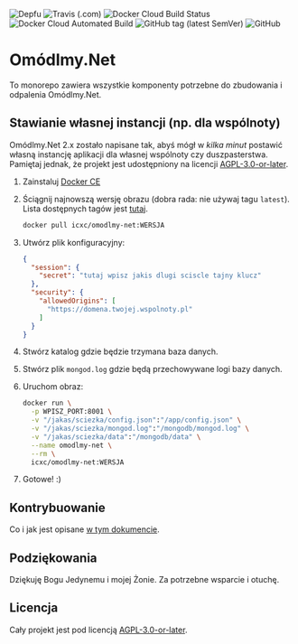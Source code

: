 ![Depfu](https://img.shields.io/depfu/icxc-pl/omodlmy-net)
![Travis (.com)](https://img.shields.io/travis/com/icxc-pl/omodlmy-net?label=lint%2Btest)
![Docker Cloud Build Status](https://img.shields.io/docker/cloud/build/icxc/omodlmy-net)
![Docker Cloud Automated Build](https://img.shields.io/docker/cloud/automated/icxc/omodlmy-net)
![GitHub tag (latest SemVer)](https://img.shields.io/github/v/tag/icxc-pl/omodlmy-net?color=%235b1adb)
![GitHub](https://img.shields.io/github/license/icxc-pl/omodlmy-net)

# Omódlmy.Net

To monorepo zawiera wszystkie komponenty potrzebne do zbudowania i odpalenia Omódlmy.Net.

## Stawianie własnej instancji (np. dla wspólnoty)

Omódlmy.Net 2.x zostało napisane tak, abyś mógł w _kilka minut_ postawić własną instancję aplikacji dla własnej
wspólnoty czy duszpasterstwa. Pamiętaj jednak, że projekt jest udostępniony na licencji [AGPL-3.0-or-later](LICENSE).

1. Zainstaluj [Docker CE](https://docs.docker.com/engine/install/)
1. Ściągnij najnowszą wersję obrazu (dobra rada: nie używaj tagu `latest`).
   Lista dostępnych tagów jest [tutaj](https://hub.docker.com/r/icxc/omodlmy-net/builds).

    ```sh
    docker pull icxc/omodlmy-net:WERSJA
    ```

1. Utwórz plik konfiguracyjny:

    ```json
    {
      "session": {
        "secret": "tutaj wpisz jakis dlugi sciscle tajny klucz"
      },
      "security": {
        "allowedOrigins": [
          "https://domena.twojej.wspolnoty.pl"
        ]
      }
    }
    ```

1. Stwórz katalog gdzie będzie trzymana baza danych.
1. Stwórz plik `mongod.log` gdzie będą przechowywane logi bazy danych.
1. Uruchom obraz:

    ```sh
    docker run \
      -p WPISZ_PORT:8001 \
      -v "/jakas/sciezka/config.json":"/app/config.json" \
      -v "/jakas/sciezka/mongod.log":"/mongodb/mongod.log" \
      -v "/jakas/sciezka/data":"/mongodb/data" \
      --name omodlmy-net \
      --rm \
      icxc/omodlmy-net:WERSJA
    ```

1. Gotowe! :)

## Kontrybuowanie

Co i jak jest opisane [w tym dokumencie](CONTRIBUTING.md).

## Podziękowania

Dziękuję Bogu Jedynemu i mojej Żonie. Za potrzebne wsparcie i otuchę.

## Licencja

Cały projekt jest pod licencją [AGPL-3.0-or-later](LICENSE).
